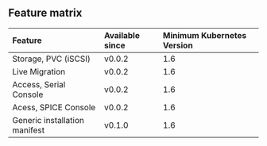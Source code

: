 ## Feature matrix

| Feature | Available since | Minimum Kubernetes Version |
| :--- | :--- | :--- |
| Storage, PVC \(iSCSI\) | v0.0.2 | 1.6 |
| Live Migration | v0.0.2 | 1.6 |
| Access, Serial Console | v0.0.2 | 1.6 |
| Acess, SPICE Console | v0.0.2 | 1.6 |
| Generic installation manifest | v0.1.0 | 1.6 |



